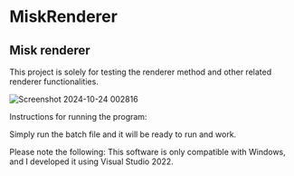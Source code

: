 # MiskRenderer
Misk renderer
---------------------------------------------------------------------------
This project is solely for testing the renderer method and other related renderer functionalities.

![Screenshot 2024-10-24 002816](https://github.com/user-attachments/assets/8c718cf4-39d1-47c1-8923-50292bb2c812)

Instructions for running the program:

Simply run the batch file and it will be ready to run and work.

Please note the following: This software is only compatible with Windows, and I developed it using Visual Studio 2022.
